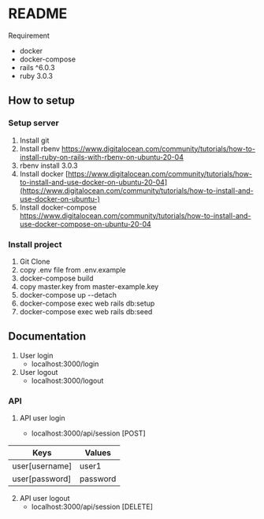 # README

Requirement
- docker
- docker-compose
- rails ^6.0.3
- ruby 3.0.3

## How to setup

### Setup server
1. Install git
2. Install rbenv https://www.digitalocean.com/community/tutorials/how-to-install-ruby-on-rails-with-rbenv-on-ubuntu-20-04
3. rbenv install 3.0.3
4. Install docker [https://www.digitalocean.com/community/tutorials/how-to-install-and-use-docker-on-ubuntu-20-04](https://www.digitalocean.com/community/tutorials/how-to-install-and-use-docker-on-ubuntu-)
5. Install docker-compose https://www.digitalocean.com/community/tutorials/how-to-install-and-use-docker-compose-on-ubuntu-20-04

### Install project
1. Git Clone
2. copy .env file from .env.example
3. docker-compose build
4. copy master.key from master-example.key
5. docker-compose up --detach
6. docker-compose exec web rails db:setup
7. docker-compose exec web rails db:seed

## Documentation

1. User login
    - localhost:3000/login
2. User logout
    - localhost:3000/logout

### API

1. API user login

    - localhost:3000/api/session [POST]

| Keys            | Values         |
| --------------- | -------------- |
| user[username]  | user1          |
| user[password]  | password       |

2. API user logout
    - localhost:3000/api/session [DELETE]
